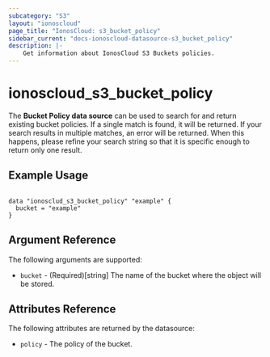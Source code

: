 ```yaml
---
subcategory: "S3"
layout: "ionoscloud"
page_title: "IonosCloud: s3_bucket_policy"
sidebar_current: "docs-ionoscloud-datasource-s3_bucket_policy"
description: |-
    Get information about IonosCloud S3 Buckets policies.
---
```


# ionoscloud_s3_bucket_policy

The **Bucket Policy data source** can be used to search for and return existing bucket policies.
If a single match is found, it will be returned. If your search results in multiple matches, an error will be returned.
When this happens, please refine your search string so that it is specific enough to return only one result.

## Example Usage

```hcl

data "ionosclud_s3_bucket_policy" "example" {
  bucket = "example"
}

```

## Argument Reference

The following arguments are supported:

- `bucket` - (Required)[string] The name of the bucket where the object will be stored.

## Attributes Reference

The following attributes are returned by the datasource:

- `policy` - The policy of the bucket.